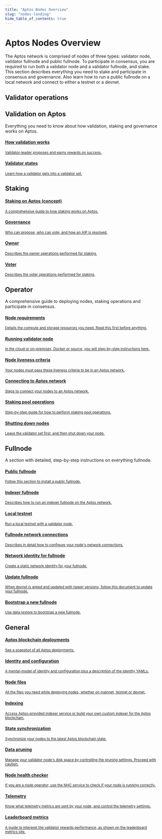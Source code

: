 ```yaml
---
title: "Aptos Nodes Overview"
slug: "nodes-landing"
hide_table_of_contents: true
---
```


# Aptos Nodes Overview

The Aptos network is comprised of nodes of three types: validator node, validator fullnode and public fullnode. To participate in consensus, you are required to run both a validator node and a validator fullnode, and stake. This section describes everything you need to stake and participate in consensus and governance. Also learn how to run a public fullnode on a local network and connect to either a testnet or a devnet. 



## Validator operations

<div class="docs-card-container">
  <div class="row row-cols-1 row-cols-md-2a g-4">
    <div class="col">
      <div class="card-no-border card-body h-100 d-flex flex-column align-items-start">
        <div class="card-body">
          <h2 class="card-title">Validation on Aptos</h2>
          <p class="card-text">
            Everything you need to know about how validation, staking and governance works on Aptos.
          </p>
        </div>
        <div class="list-group list-group-flush">
          <a href="/concepts/staking#validation-on-the-aptos-blockchain" class="list-group-item">
            <div class="d-flex w-100 justify-content-between">
              <h4 class="mb-1">How validation works</h4>
            </div>
            <small>Validator-leader proposes and earns rewards on success.</small>
          </a>
          <a href="/concepts/staking#validator-state-and-stake-state" class="list-group-item">
            <div class="d-flex w-100 justify-content-between">
              <h4 class="mb-1">Validator states</h4>
            </div>
            <small>Learn how a validator gets into a validator set.</small>
          </a>
          <div class="card-body">
          <h2 class="card-title">Staking</h2>
          </div>
          <a href="/concepts/staking" class="list-group-item">
            <div class="d-flex w-100 justify-content-between">
              <h4 class="mb-1">Staking on Aptos (concept)</h4>
            </div>
            <small>A comprehensive guide to how staking works on Aptos.</small>
          </a>
          <a href="/concepts/governance" class="list-group-item">
            <div class="d-flex w-100 justify-content-between">
              <h4 class="mb-1">Governance</h4>
            </div>
            <small>Who can propose, who can vote, and how an AIP is resolved.</small>
          </a>
          <a href="/nodes/validator-node/owner/index" class="list-group-item">
            <div class="d-flex w-100 justify-content-between">
              <h4 class="mb-1">Owner</h4>
            </div>
            <small>Describes the owner operations performed for staking.</small>
          </a>
          <a href="/nodes/validator-node/owner/index" class="list-group-item">
            <div class="d-flex w-100 justify-content-between">
              <h4 class="mb-1">Voter</h4>
            </div>
            <small>Describes the voter operations performed for staking.</small>
          </a>
        </div>
      </div>
    </div>
    <div class="col">
      <div class="card-no-border card-body h-100 d-flex flex-column">
        <div class="card-body">
          <h2 class="card-title">Operator</h2>
          <p class="card-text">
            A comprehensive guide to deploying nodes, staking operations and participate in consensus.
          </p>
        </div>
        <div class="list-group list-group-flush">
          <a href="/nodes/validator-node/operator/node-requirements" class="list-group-item">
            <div class="d-flex w-100 justify-content-between">
              <h4 class="mb-1">Node requirements</h4>
            </div>
            <small>Details the compute and storage resources you need. Read this first before anything.</small>
          </a>
          <a href="/nodes/validator-node/operator/running-validator-node/running-validator-node" class="list-group-item">
            <div class="d-flex w-100 justify-content-between">
              <h4 class="mb-1">Running validator node</h4>
            </div>
            <small>In the cloud or on-premises, Docker or source, you will step-by-step instructions here.</small>
          </a>
          <a href="/nodes/validator-node/operator/node-liveness-criteria" class="list-group-item">
            <div class="d-flex w-100 justify-content-between">
              <h4 class="mb-1">Node liveness criteria</h4>
            </div>
            <small>Your nodes must pass these liveness criteria to be in an Aptos network.</small>
          </a>
          <a href="/nodes/validator-node/operator/connect-to-aptos-network" class="list-group-item">
            <div class="d-flex w-100 justify-content-between">
              <h4 class="mb-1">Connecting to Aptos network</h4>
            </div>
            <small>Steps to connect your nodes to an Aptos network. </small>
          </a>
          <a href="/nodes/validator-node/operator/staking-pool-operations" class="list-group-item">
            <div class="d-flex w-100 justify-content-between">
              <h4 class="mb-1">Staking pool operations</h4>
            </div>
            <small>Step-by-step guide for how to perform staking pool operations. </small>
          </a>
          <a href="/nodes/validator-node/operator/shutting-down-nodes" class="list-group-item">
            <div class="d-flex w-100 justify-content-between">
              <h4 class="mb-1">Shutting down nodes</h4>
            </div>
            <small>Leave the validator set first, and then shut down your node. </small>
          </a>
        </div>
      </div>
    </div>
    <div class="col">
      <div class="card-no-border card-body h-100 d-flex flex-column">
        <div class="card-body">
          <h2 class="card-title">Fullnode</h2>
          <p class="card-text">
            A section with detailed, step-by-step instructions on everything fullnode. 
          </p>
        </div>
        <div class="list-group list-group-flush">
          <a href="/nodes/full-node/public-fullnode" class="list-group-item">
            <div class="d-flex w-100 justify-content-between">
              <h4 class="mb-1">Public fullnode</h4>
            </div>
            <small>Follow this section to install a public fullnode.</small>
          </a>
          <a href="/nodes/indexer-fullnode" class="list-group-item">
            <div class="d-flex w-100 justify-content-between">
              <h4 class="mb-1">Indexer fullnode</h4>
            </div>
            <small
              >Describes how to run an indexer fullnode on the Aptos network. </small>
          </a>
          <a href="/nodes/local-testnet/local-testnet-index" class="list-group-item">
            <div class="d-flex w-100 justify-content-between">
              <h4 class="mb-1">Local testnet</h4>
            </div>
            <small>Run a local testnet with a validator node.</small>
          </a>
          <a href="/nodes/full-node/fullnode-network-connections" class="list-group-item">
            <div class="d-flex w-100 justify-content-between">
              <h4 class="mb-1">Fullnode network connections</h4>
            </div>
            <small>Describes in detail how to configure your node's network connections.</small>
          </a>
          <a href="/nodes/full-node/network-identity-fullnode" class="list-group-item">
            <div class="d-flex w-100 justify-content-between">
              <h4 class="mb-1">Network identity for fullnode</h4>
            </div>
            <small
              >Create a static network identity for your fullnode.</small
            >
          </a>
          <a href="/nodes/full-node/update-fullnode-with-new-devnet-releases" class="list-group-item">
            <div class="d-flex w-100 justify-content-between">
              <h4 class="mb-1">Update fullnode</h4>
            </div>
            <small>When devnet is wiped and updated with newer versions, follow this document to update your fullnode.</small>
          </a>
          <a href="/nodes/full-node/bootstrap-fullnode" class="list-group-item">
            <div class="d-flex w-100 justify-content-between">
              <h4 class="mb-1">Bootstrap a new fullnode</h4>
            </div>
            <small>Use data restore to bootstrap a new fullnode.</small>
          </a>
        </div>
      </div>
    </div>
  </div>
</div>

## General

<div class="docs-card-container">
  <div class="row row-cols-1 row-cols-md-3a g-4">
    <div class="col">
      <div class="card-no-border card-body h-100 d-flex flex-column">
        <div class="card-body">
        </div>
        <div class="list-group list-group-flush">
          <a href="/nodes/aptos-deployments" class="list-group-item">
            <div class="d-flex w-100 justify-content-between">
              <h4 class="mb-1">Aptos blockchain deployments</h4>
            </div>
            <small>See a snapshot of all Aptos deployments.</small>
          </a>
          <a href="/nodes/identity-and-configuration" class="list-group-item">
            <div class="d-flex w-100 justify-content-between">
              <h4 class="mb-1">Identity and configuration</h4>
            </div>
            <small>A mental-model of identity and configuration plus a description of the identity YAMLs.</small>
          </a>
          <a href="/nodes/node-files-all-networks/node-files" class="list-group-item">
            <div class="d-flex w-100 justify-content-between">
              <h4 class="mb-1">Node files</h4>
            </div>
            <small>All the files you need while deploying nodes, whether on mainnet, testnet or devnet.</small>
          </a>
          <a href="/guides/indexing" class="list-group-item">
            <div class="d-flex w-100 justify-content-between">
              <h4 class="mb-1">Indexing</h4>
            </div>
            <small>Access Aptos-provided indexer service or build your own custom indexer for the Aptos blockchain.</small>
          </a>
          <a href="/guides/state-sync" class="list-group-item">
            <div class="d-flex w-100 justify-content-between">
              <h4 class="mb-1">State synchronization</h4>
            </div>
            <small>Synchronize your nodes to the latest Aptos blockchain state.</small>
          </a>
        </div>
      </div>
    </div>
    <div class="col">
      <div class="card-no-border card-body h-100 d-flex flex-column">
        <div class="card-body">
        </div>
        <div class="list-group list-group-flush">
        <a href="/guides/data-pruning" class="list-group-item">
            <div class="d-flex w-100 justify-content-between align-items-start">
              <h4 class="mb-1">Data pruning</h4>
            </div>
            <small>Manage your validator node's disk space by controlling the pruning settings. Proceed with caution.</small>
          </a>
          <a href="/nodes/measure/node-health-checker" class="list-group-item">
            <div class="d-flex w-100 justify-content-between align-items-start">
              <h4 class="mb-1">Node health checker</h4>
            </div>
            <small>If you are a node operator, use the NHC service to check if your node is running correctly.</small>
          </a>
          <a href="/reference/telemetry/" class="list-group-item">
            <div class="d-flex w-100 justify-content-between align-items-start">
              <h4 class="mb-1">Telemetry</h4>
            </div>
            <small>Know what telemetry metrics are sent by your node, and control the telemetry settings.</small>
          </a>
          <a href="/nodes/leaderboard-metrics" class="list-group-item">
            <div class="d-flex w-100 justify-content-between align-items-start">
              <h4 class="mb-1">Leaderboard metrics</h4>
            </div>
            <small>A guide to interpret the validator rewards performance, as shown on the leaderboard metrics site.</small>
          </a>
        </div>
      </div>
    </div>
  </div>
</div>
